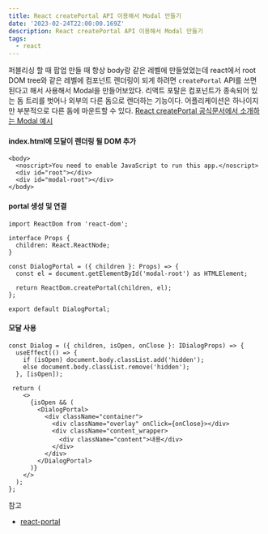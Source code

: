 ```yaml
---
title: React createPortal API 이용해서 Modal 만들기
date: '2023-02-24T22:00:00.169Z'
description: React createPortal API 이용해서 Modal 만들기
tags:
  - react
---
```


퍼블리싱 할 때 팝업 만들 때 항상 body랑 같은 레벨에 만들었었는데 react에서 root DOM tree와 같은 레벨에 컴포넌트 렌더링이 되게 하려면 `createPortal` API를 쓰면 된다고 해서 사용해서 Modal을 만들어보았다.
리액트 포탈은 컴포넌트가 종속되어 있는 돔 트리를 벗어나 외부의 다른 돔으로 렌더하는 기능이다. 어플리케이션은 하나이지만 부분적으로 다른 돔에 마운트할 수 있다.
<a href="https://beta.reactjs.org/reference/react-dom/createPortal#rendering-a-modal-dialog-with-a-portal" target="_blank">React createPortal 공식문서에서 소개하는 Modal 예시</a>

#### index.html에 모달이 렌더링 될 DOM 추가

```
<body>
  <noscript>You need to enable JavaScript to run this app.</noscript>
  <div id="root"></div>
  <div id="modal-root"></div>
</body>
```

#### portal 생성 및 연결

```
import ReactDom from 'react-dom';

interface Props {
  children: React.ReactNode;
}

const DialogPortal = ({ children }: Props) => {
  const el = document.getElementById('modal-root') as HTMLElement;

  return ReactDom.createPortal(children, el);
};

export default DialogPortal;

```

#### 모달 사용

```
const Dialog = ({ children, isOpen, onClose }: IDialogProps) => {
  useEffect(() => {
    if (isOpen) document.body.classList.add('hidden');
    else document.body.classList.remove('hidden');
  }, [isOpen]);

 return (
    <>
      {isOpen && (
        <DialogPortal>
          <div className="container">
            <div className="overlay" onClick={onClose}></div>
            <div className="content_wrapper>
              <div className="content">내용</div>
            </div>
          </div>
        </DialogPortal>
      )}
    </>
  );
};
```

참고

- [react-portal](https://jeonghwan-kim.github.io/2022/06/02/react-portal)
